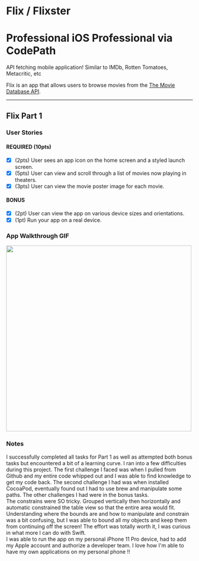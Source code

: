 # Flix / Flixster
# Professional iOS Professional via CodePath
API fetching mobile application! Similar to IMDb, Rotten Tomatoes, Metacritic, etc

Flix is an app that allows users to browse movies from the [The Movie Database API](http://docs.themoviedb.apiary.io/#).

---

## Flix Part 1

### User Stories

#### REQUIRED (10pts)
- [x] (2pts) User sees an app icon on the home screen and a styled launch screen.
- [x] (5pts) User can view and scroll through a list of movies now playing in theaters.
- [x] (3pts) User can view the movie poster image for each movie.

#### BONUS
- [x] (2pt) User can view the app on various device sizes and orientations.
- [x] (1pt) Run your app on a real device.

### App Walkthrough GIF

<img src= "https://i.imgur.com/EYLTgHC.gif" width='500'><br>

### Notes
I successfully completed all tasks for Part 1 as well as attempted both bonus tasks but encountered a bit of a learning curve. I ran into a few difficulties during this project. The first challenge I faced was when I pulled from Github and my entire code whipped out and I was able to find knowledge to get my code back. The second challenge I had was when installed CocoaPod, eventually found out I had to use brew and manipulate some paths. The other challenges I had were in the bonus tasks.
<br>
The constrains were SO tricky. Grouped vertically then horizontally and automatic constrained the table view so that the entire area would fit. Understanding where the bounds are and how to manipulate and constrain was a bit confusing, but I was able to bound all my objects and keep them from continuing off the screen! The effort was totally worth it, I was curious in what more I can do with Swift.
<br>
I was able to run the app on my personal iPhone 11 Pro device, had to add my Apple account and authorize a developer team. I love how I'm able to have my own applications on my personal phone !!
